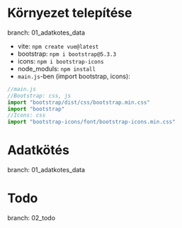 # Környezet telepítése
branch: 01_adatkotes_data

- vite: `npm create vue@latest`
- bootstrap: `npm i bootstrap@5.3.3`
- icons: `npm i bootstrap-icons`
- node_moduls: `npm install`
- `main.js`-ben (import bootstrap, icons):
```js
//main.js
//Bootstrap: css, js
import "bootstrap/dist/css/bootstrap.min.css"
import "bootstrap"
//Icons: css
import "bootstrap-icons/font/bootstrap-icons.min.css"
```

# Adatkötés
branch: 01_adatkotes_data


# Todo
branch: 02_todo